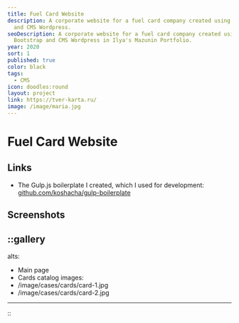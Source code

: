 ```yaml
---
title: Fuel Card Website
description: A corporate website for a fuel card company created using Bootstrap
  and CMS Wordpress.
seoDescription: A corporate website for a fuel card company created using
  Bootstrap and CMS Wordpress in Ilya's Mazunin Portfolio.
year: 2020
sort: 1
published: true
color: black
tags:
  - CMS
icon: doodles:round
layout: project
link: https://tver-karta.ru/
image: /image/maria.jpg
---
```


# Fuel Card Website

## Links

- The Gulp.js boilerplate I created, which I used for development: [github.com/koshacha/gulp-boilerplate](https://github.com/koshacha/gulp-boilerplate)

## Screenshots

::gallery
---
alts:
  - Main page
  - Cards catalog
images:
  - /image/cases/cards/card-1.jpg
  - /image/cases/cards/card-2.jpg
---
::
